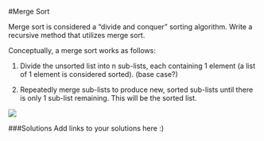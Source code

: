 #Merge Sort

Merge sort is considered a “divide and conquer” sorting algorithm. Write a recursive method that utilizes merge sort.

Conceptually, a merge sort works as follows:

1. Divide the unsorted list into n sub-lists, each containing 1 element (a list of 1 element is considered sorted). (base case?)

2. Repeatedly merge sub-lists to produce new, sorted sub-lists until there is only 1 sub-list remaining. This will be the sorted list.

<img src="http://upload.wikimedia.org/wikipedia/commons/thumb/e/e6/Merge_sort_algorithm_diagram.svg/300px-Merge_sort_algorithm_diagram.svg.png">

###Solutions
Add links to your solutions here :)
